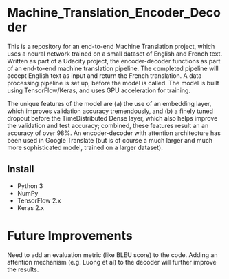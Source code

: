 # Machine_Translation_Encoder_Decoder
This is a repository for an end-to-end Machine Translation project, which uses a neural network trained on a small dataset of English and French text. Written as part of a Udacity project, the encoder-decoder functions as part of an end-to-end machine translation pipeline. The completed pipeline will accept English text as input 
and return the French translation. A data processing pipeline is set up, before the model is called. The model is built using TensorFlow/Keras, and uses GPU acceleration for training.

The unique features of the model are (a) the use of an embedding layer, which improves validation accuracy tremendously, and (b) a finely tuned dropout before the TimeDistributed Dense layer, which also helps improve the validation and test accuracy; combined, these features result an an accuracy of over 98%. An encoder-decoder with attention architecture has been used in Google Translate (but is of course a much larger and much more sophisticated model, trained on a larger dataset).

## Install
- Python 3
- NumPy
- TensorFlow 2.x
- Keras 2.x

# Future Improvements

Need to add an evaluation metric (like BLEU score) to the code. Adding an attention mechanism (e.g. Luong et al) to the decoder will further improve the results.
